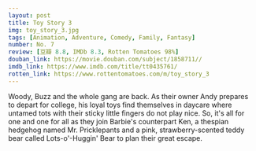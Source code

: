 ```yaml
---
layout: post 
title: Toy Story 3
img: toy_story_3.jpg
tags: [Animation, Adventure, Comedy, Family, Fantasy]
number: No. 7
review: [豆瓣 8.8, IMDb 8.3, Rotten Tomatoes 98%]
douban_link: https://movie.douban.com/subject/1858711//
imdb_link: https://www.imdb.com/title/tt0435761/
rotten_link: https://www.rottentomatoes.com/m/toy_story_3
---
```


Woody, Buzz and the whole gang are back. As their owner Andy prepares to depart for college, his loyal toys find themselves in daycare where untamed tots with their sticky little fingers do not play nice. So, it's all for one and one for all as they join Barbie's counterpart Ken, a thespian hedgehog named Mr. Pricklepants and a pink, strawberry-scented teddy bear called Lots-o'-Huggin' Bear to plan their great escape.
